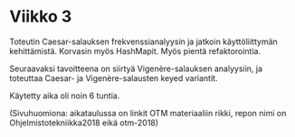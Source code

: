 # Viikko 3
Toteutin Caesar-salauksen frekvenssianalyysin ja jatkoin käyttöliittymän kehittämistä. Korvasin myös HashMapit. Myös pientä refaktorointia.

Seuraavaksi tavoitteena on siirtyä Vigenère-salauksen analyysiin, ja toteuttaa Caesar- ja Vigenère-salausten keyed variantit.

Käytetty aika oli noin 6 tuntia.

(Sivuhuomiona: aikataulussa on linkit OTM materiaaliin rikki, repon nimi on Ohjelmistotekniikka2018 eikä otm-2018)
